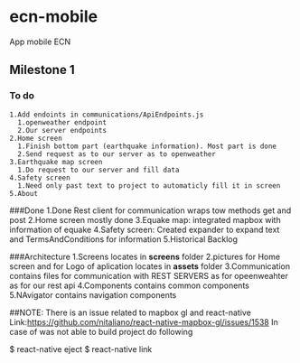 # ecn-mobile
App mobile ECN 
## Milestone 1
  ### To do
    1.Add endoints in communications/ApiEndpoints.js
      1.openweather endpoint
      2.Our server endpoints
    2.Home screen
      1.Finish bottom part (earthquake information). Most part is done 
      2.Send request as to our server as to openweather
    3.Earthquake map screen
      1.Do request to our server and fill data
    4.Safety screen
      1.Need only past text to project to automaticly fill it in screen
    5.About
    
  ###Done
    1.Done Rest client for communication wraps tow methods get and post
    2.Home screen mostly done
    3.Equake map: integrated mapbox with information of equake
    4.Safety screen: Created expander to expand text and TermsAndConditions for information
    5.Historical Backlog
    
  ###Architecture
    1.Screens locates in **screens** folder
    2.pictures for Home screen and for Logo of aplication locates in **assets** folder
    3.Communication contains files for communication with REST SERVERS as for opeenweahter as for our rest api
    4.Components contains common components
    5.NAvigator contains navigation components
  
  ##NOTE: There is an issue related to mapbox gl and react-native
  Link:https://github.com/nitaliano/react-native-mapbox-gl/issues/1538
  In case of was not able to build project do following
  
  $ react-native eject
  $ react-native link

